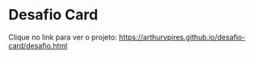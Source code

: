 # Desafio Card
Clique no link para ver o projeto: https://arthurvpires.github.io/desafio-card/desafio.html
